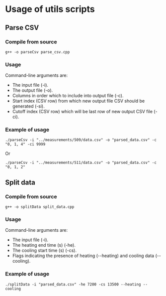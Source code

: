 # Usage of utils scripts

## Parse CSV

### Compile from source

```
g++ -o parseCsv parse_csv.cpp
```

### Usage

Command-line arguments are:
* The input file (-i).
* The output file (-o).
* Columns in order which to include into output file (-c).
* Start index (CSV row) from which new output file CSV should be generated (-si).
* Cutoff index (CSV row) which will be last row of new output CSV file (-ci).

### Example of usage

```
./parseCsv -i "../measurements/509/data.csv" -o "parsed_data.csv" -c "0, 1, 4" -ci 9999
```

Or

```
./parseCsv -i "../measurements/511/data.csv" -o "parsed_data.csv" -c "0, 1, 2"
```

## Split data

### Compile from source

```
g++ -o splitData split_data.cpp
```

### Usage

Command-line arguments are:
* The input file (-i).
* The heating end time (s) (-he).
* The cooling start time (s) (-cs).
* Flags indicating the presence of heating (--heating) and cooling data (--cooling).

### Example of usage

```
./splitData -i "parsed_data.csv" -he 7200 -cs 13500 --heating --cooling
```
